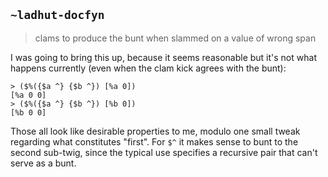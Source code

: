 ## `~ladhut-docfyn`
> clams to produce the bunt when slammed on a value of wrong span

I was going to bring this up, because it seems reasonable but it's not what happens currently (even when the clam kick agrees with the bunt):

```
> ($%({$a ^} {$b ^}) [%a 0])
[%a 0 0]
> ($%({$a ^} {$b ^}) [%b 0])
[%b 0 0]
```

Those all look like desirable properties to me, modulo one small tweak regarding what constitutes "first". For `$^` it makes sense to bunt to the second sub-twig, since the typical use specifies a recursive pair that can't serve as a bunt.